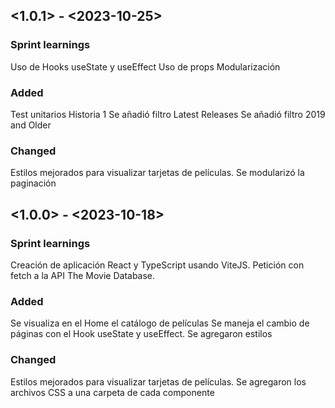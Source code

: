 ## <1.0.1> - <2023-10-25>

### Sprint learnings

Uso de Hooks useState y useEffect
Uso de props
Modularización

### Added

Test unitarios Historia 1
Se añadió filtro Latest Releases
Se añadió filtro 2019 and Older

### Changed

Estilos mejorados para visualizar tarjetas de películas.
Se modularizó la paginación

## <1.0.0> - <2023-10-18>

### Sprint learnings

Creación de aplicación React y TypeScript usando ViteJS.
Petición con fetch a la API The Movie Database.


### Added

Se visualiza en el Home el catálogo de películas
Se maneja el cambio de páginas con el Hook useState y useEffect.
Se agregaron estilos

### Changed

Estilos mejorados para visualizar tarjetas de películas.
Se agregaron los archivos CSS a una carpeta de cada componente

